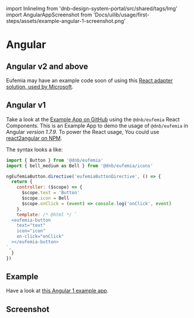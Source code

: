 import InlineImg from 'dnb-design-system-portal/src/shared/tags/Img'
import AngularAppScreenshot from 'Docs/uilib/usage/first-steps/assets/example-angular-1-screenshot.png'

# Angular

## Angular v2 and above

Eufemia may have an example code soon of using this [React adapter solution, used by Microsoft](https://github.com/microsoft/angular-react/).

## Angular v1

Take a look at the [Example App on GitHub](https://github.com/dnbexperience/eufemia-examples/tree/main/packages/example-angular-1) using the `@dnb/eufemia` React Components.
This is an Example App to demo the usage of `@dnb/eufemia` in Angular _version 1.7.9_. To power the React usage, You could use [react2angular on NPM](https://www.npmjs.com/package/react2angular).

The syntax looks a like:

```js
import { Button } from '@dnb/eufemia'
import { bell_medium as Bell } from '@dnb/eufemia/icons'

ngEufemiaButton.directive('eufemiaButtonDirective', () => {
  return {
    controller: ($scope) => {
      $scope.text = 'Button'
      $scope.icon = Bell
      $scope.onClick = (event) => console.log('onClick', event)
    },
    template: /* @html */ `
  <eufemia-button
    text="text"
    icon="icon"
    on-click="onClick"
  ></eufemia-button>
`,
  }
})
```

## Example

Have a look at [this Angular 1 example app](https://github.com/dnbexperience/eufemia-examples/tree/main/packages/example-angular-1).

## Screenshot

<InlineImg src={AngularAppScreenshot} caption="Screenshot of Angular Example App" width="80%" />
